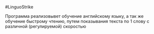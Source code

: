 #LinguoStrike

Программа реализовывет обучение английскому языку, а так же обучение быстрому чтению, путем показывания текста по 1 слову с различной (регулируемой) скоростью
